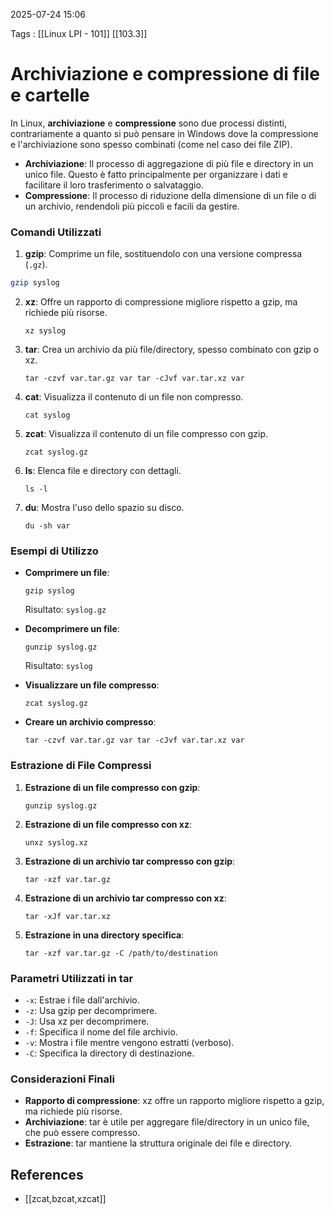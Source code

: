 2025-07-24 15:06

Tags : [[Linux LPI - 101]] [[103.3]]

# Archiviazione e compressione di file e cartelle

In Linux, **archiviazione** e **compressione** sono due processi distinti, contrariamente a quanto si può pensare in Windows dove la compressione e l'archiviazione sono spesso combinati (come nel caso dei file ZIP).

- **Archiviazione**: Il processo di aggregazione di più file e directory in un unico file. Questo è fatto principalmente per organizzare i dati e facilitare il loro trasferimento o salvataggio.
- **Compressione**: Il processo di riduzione della dimensione di un file o di un archivio, rendendoli più piccoli e facili da gestire.
### Comandi Utilizzati

1. **gzip**: Comprime un file, sostituendolo con una versione compressa (`.gz`).

```bash
gzip syslog
```
    
2. **xz**: Offre un rapporto di compressione migliore rispetto a gzip, ma richiede più risorse.
    
    `xz syslog`
    
3. **tar**: Crea un archivio da più file/directory, spesso combinato con gzip o xz.
    
    `tar -czvf var.tar.gz var tar -cJvf var.tar.xz var`
    
4. **cat**: Visualizza il contenuto di un file non compresso.
    
    `cat syslog`
    
5. **zcat**: Visualizza il contenuto di un file compresso con gzip.
    
    `zcat syslog.gz`
    
6. **ls**: Elenca file e directory con dettagli.
    
    `ls -l`
    
7. **du**: Mostra l'uso dello spazio su disco.
    
    `du -sh var`
    

### Esempi di Utilizzo

- **Comprimere un file**:
    
    `gzip syslog`
    
    Risultato: `syslog.gz`
    
- **Decomprimere un file**:
    
    `gunzip syslog.gz`
    
    Risultato: `syslog`
    
- **Visualizzare un file compresso**:
    
    `zcat syslog.gz`
    
- **Creare un archivio compresso**:
    
    `tar -czvf var.tar.gz var tar -cJvf var.tar.xz var`
    

### Estrazione di File Compressi

1. **Estrazione di un file compresso con gzip**:
    
    `gunzip syslog.gz`
    
2. **Estrazione di un file compresso con xz**:
    
    `unxz syslog.xz`
    
3. **Estrazione di un archivio tar compresso con gzip**:
    
    `tar -xzf var.tar.gz`
    
4. **Estrazione di un archivio tar compresso con xz**:
    
    `tar -xJf var.tar.xz`
    
5. **Estrazione in una directory specifica**:
    
    `tar -xzf var.tar.gz -C /path/to/destination`
    

### Parametri Utilizzati in tar

- `-x`: Estrae i file dall'archivio.
- `-z`: Usa gzip per decomprimere.
- `-J`: Usa xz per decomprimere.
- `-f`: Specifica il nome del file archivio.
- `-v`: Mostra i file mentre vengono estratti (verboso).
- `-C`: Specifica la directory di destinazione.

### Considerazioni Finali

- **Rapporto di compressione**: xz offre un rapporto migliore rispetto a gzip, ma richiede più risorse.
- **Archiviazione**: tar è utile per aggregare file/directory in un unico file, che può essere compresso.
- **Estrazione**: tar mantiene la struttura originale dei file e directory.
## References

- [[zcat,bzcat,xzcat]]